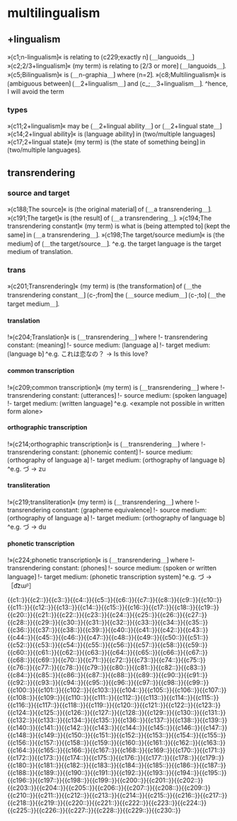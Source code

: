 # multilingualism

## +lingualism

»⟮c1;n-lingualism⟯« is relating to ⟮c229;exactly n⟯ ⟮＿languoids＿⟯
»⟮c2;2/3+lingualism⟯« (my term) is relating to ⟮2/3 or more⟯ ⟮＿languoids＿⟯.
»⟮c5;Bilingualism⟯« is ⟮＿n-graphia＿⟯ where ⟮n=2⟯.
»⟮c8;Multilingualism⟯« is ⟮ambiguous between⟯ ⟮＿2+lingualism＿⟯ and ⟮c_;＿3+lingualism＿⟯.
^hence, I will avoid the term

### types

»⟮c11;2+lingualism⟯« may be ⟮＿2+lingual ability＿⟯ or ⟮＿2+lingual state＿⟯
»⟮c14;2+lingual ability⟯« is ⟮language ability⟯ in ⟮two/multiple languages⟯
»⟮c17;2+lingual state⟯« (my term) is ⟮the state of something being⟯ in ⟮two/multiple languages⟯.






## transrendering

### source and target

»⟮c188;The source⟯« is ⟮the original material⟯ of ⟮＿a transrendering＿⟯.
»⟮c191;The target⟯« is ⟮the result⟯ of ⟮＿a transrendering＿⟯.
»⟮c194;The transrendering constant⟯« (my term) is what is ⟮being attempted to⟯ ⟮kept the same⟯ in ⟮＿a transrendering＿⟯.
»⟮c198;The target/source medium⟯« is ⟮the medium⟯ of ⟮＿the target/source＿⟯.
^e.g. the target language is the target medium of translation.

### trans

»⟮c201;Transrendering⟯« (my term) is ⟮the transformation⟯ of ⟮＿the transrendering constant＿⟯ ⟮c-;from⟯ the ⟮＿source medium＿⟯ ⟮c-;to⟯ ⟮＿the target medium＿⟯.

#### translation

!»⟮c204;Translation⟯« is ⟮＿transrendering＿⟯ where
!- transrendering constant: ⟮meaning⟯
!- source medium: ⟮language a⟯
!- target medium: ⟮language b⟯
^e.g. これは恋なの？ → Is this love?

#### common transcription

!»⟮c209;common transcription⟯« (my term) is ⟮＿transrendering＿⟯ where
!- transrendering constant: ⟮utterances⟯
!- source medium: ⟮spoken language⟯
!- target medium: ⟮written language⟯
^e.g. &lt;example not possible in written form alone&gt;

#### orthographic transcription

!»⟮c214;orthographic transcription⟯« is ⟮＿transrendering＿⟯ where
!- transrendering constant: ⟮phonemic content⟯
!- source medium: ⟮orthography of language a⟯
!- target medium: ⟮orthography of language b⟯
^e.g. づ → zu

#### transliteration

!»⟮c219;transliteration⟯« (my term) is ⟮＿transrendering＿⟯ where
!- transrendering constant: ⟮grapheme equivalence⟯
!- source medium: ⟮orthography of language a⟯
!- target medium: ⟮orthography of language b⟯
^e.g. づ → du

#### phonetic transcription

!»⟮c224;phonetic transcription⟯« is ⟮＿transrendering＿⟯ where
!- transrendering constant: ⟮phones⟯
!- source medium: ⟮spoken or written language⟯
!- target medium: ⟮phonetic transcription system⟯
^e.g. づ → ［d͡zɯᵝ］

<span class="cloze-dump">{{c1::}}{{c2::}}{{c3::}}{{c4::}}{{c5::}}{{c6::}}{{c7::}}{{c8::}}{{c9::}}{{c10::}}{{c11::}}{{c12::}}{{c13::}}{{c14::}}{{c15::}}{{c16::}}{{c17::}}{{c18::}}{{c19::}}{{c20::}}{{c21::}}{{c22::}}{{c23::}}{{c24::}}{{c25::}}{{c26::}}{{c27::}}{{c28::}}{{c29::}}{{c30::}}{{c31::}}{{c32::}}{{c33::}}{{c34::}}{{c35::}}{{c36::}}{{c37::}}{{c38::}}{{c39::}}{{c40::}}{{c41::}}{{c42::}}{{c43::}}{{c44::}}{{c45::}}{{c46::}}{{c47::}}{{c48::}}{{c49::}}{{c50::}}{{c51::}}{{c52::}}{{c53::}}{{c54::}}{{c55::}}{{c56::}}{{c57::}}{{c58::}}{{c59::}}{{c60::}}{{c61::}}{{c62::}}{{c63::}}{{c64::}}{{c65::}}{{c66::}}{{c67::}}{{c68::}}{{c69::}}{{c70::}}{{c71::}}{{c72::}}{{c73::}}{{c74::}}{{c75::}}{{c76::}}{{c77::}}{{c78::}}{{c79::}}{{c80::}}{{c81::}}{{c82::}}{{c83::}}{{c84::}}{{c85::}}{{c86::}}{{c87::}}{{c88::}}{{c89::}}{{c90::}}{{c91::}}{{c92::}}{{c93::}}{{c94::}}{{c95::}}{{c96::}}{{c97::}}{{c98::}}{{c99::}}{{c100::}}{{c101::}}{{c102::}}{{c103::}}{{c104::}}{{c105::}}{{c106::}}{{c107::}}{{c108::}}{{c109::}}{{c110::}}{{c111::}}{{c112::}}{{c113::}}{{c114::}}{{c115::}}{{c116::}}{{c117::}}{{c118::}}{{c119::}}{{c120::}}{{c121::}}{{c122::}}{{c123::}}{{c124::}}{{c125::}}{{c126::}}{{c127::}}{{c128::}}{{c129::}}{{c130::}}{{c131::}}{{c132::}}{{c133::}}{{c134::}}{{c135::}}{{c136::}}{{c137::}}{{c138::}}{{c139::}}{{c140::}}{{c141::}}{{c142::}}{{c143::}}{{c144::}}{{c145::}}{{c146::}}{{c147::}}{{c148::}}{{c149::}}{{c150::}}{{c151::}}{{c152::}}{{c153::}}{{c154::}}{{c155::}}{{c156::}}{{c157::}}{{c158::}}{{c159::}}{{c160::}}{{c161::}}{{c162::}}{{c163::}}{{c164::}}{{c165::}}{{c166::}}{{c167::}}{{c168::}}{{c169::}}{{c170::}}{{c171::}}{{c172::}}{{c173::}}{{c174::}}{{c175::}}{{c176::}}{{c177::}}{{c178::}}{{c179::}}{{c180::}}{{c181::}}{{c182::}}{{c183::}}{{c184::}}{{c185::}}{{c186::}}{{c187::}}{{c188::}}{{c189::}}{{c190::}}{{c191::}}{{c192::}}{{c193::}}{{c194::}}{{c195::}}{{c196::}}{{c197::}}{{c198::}}{{c199::}}{{c200::}}{{c201::}}{{c202::}}{{c203::}}{{c204::}}{{c205::}}{{c206::}}{{c207::}}{{c208::}}{{c209::}}{{c210::}}{{c211::}}{{c212::}}{{c213::}}{{c214::}}{{c215::}}{{c216::}}{{c217::}}{{c218::}}{{c219::}}{{c220::}}{{c221::}}{{c222::}}{{c223::}}{{c224::}}{{c225::}}{{c226::}}{{c227::}}{{c228::}}{{c229::}}{{c230::}}</span>